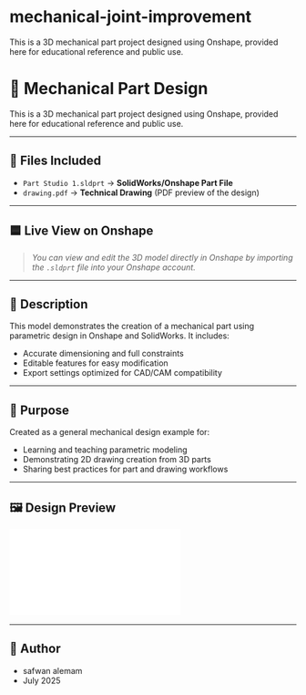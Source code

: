 # mechanical-joint-improvement
This is a 3D mechanical part project designed using Onshape, provided here for educational reference and public use.
# 🔩 Mechanical Part Design

This is a 3D mechanical part project designed using Onshape, provided here for educational reference and public use.

---

## 📁 Files Included

- `Part Studio 1.sldprt` &rarr; **SolidWorks/Onshape Part File**
- `drawing.pdf` &rarr; **Technical Drawing** (PDF preview of the design)

---

## 🟦 Live View on Onshape

> *You can view and edit the 3D model directly in Onshape by importing the `.sldprt` file into your Onshape account.*

---

## 📄 Description

This model demonstrates the creation of a mechanical part using parametric design in Onshape and SolidWorks. It includes:
- Accurate dimensioning and full constraints
- Editable features for easy modification
- Export settings optimized for CAD/CAM compatibility

---

## 🎯 Purpose

Created as a general mechanical design example for:
- Learning and teaching parametric modeling
- Demonstrating 2D drawing creation from 3D parts
- Sharing best practices for part and drawing workflows

---

## 🖼️ Design Preview

![Design Preview](drawing.pdf)

---

## 👤 Author

- safwan alemam
- July 2025

